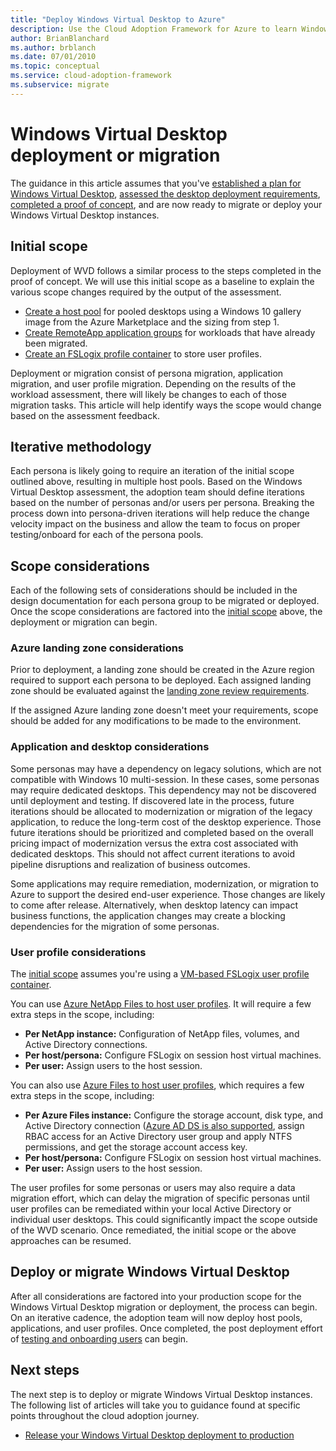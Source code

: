 ```yaml
---
title: "Deploy Windows Virtual Desktop to Azure"
description: Use the Cloud Adoption Framework for Azure to learn Windows Virtual Desktop migration best practices to reduce complexity and standardize the migration process.
author: BrianBlanchard
ms.author: brblanch
ms.date: 07/01/2010
ms.topic: conceptual
ms.service: cloud-adoption-framework
ms.subservice: migrate
---
```


<!-- cSpell:ignore NTFS Logix -->

# Windows Virtual Desktop deployment or migration

The guidance in this article assumes that you've [established a plan for Windows Virtual Desktop](./plan.md), [assessed the desktop deployment requirements](./migrate-assess.md), [completed a proof of concept](./proof-of-concept.md), and are now ready to migrate or deploy your Windows Virtual Desktop instances.

## Initial scope

Deployment of WVD follows a similar process to the steps completed in the proof of concept. We will use this initial scope as a baseline to explain the various scope changes required by the output of the assessment.

- [Create a host pool](https://docs.microsoft.com/azure/virtual-desktop/create-host-pools-azure-marketplace) for pooled desktops using a Windows 10 gallery image from the Azure Marketplace and the sizing from step 1.
- [Create RemoteApp application groups](https://docs.microsoft.com/azure/virtual-desktop/manage-app-groups#create-a-remoteapp-group) for workloads that have already been migrated.
- [Create an FSLogix profile container](https://docs.microsoft.com/azure/virtual-desktop/create-host-pools-user-profile) to store user profiles.

Deployment or migration consist of persona migration, application migration, and user profile migration. Depending on the results of the workload assessment, there will likely be changes to each of those migration tasks. This article will help identify ways the scope would change based on the assessment feedback.

## Iterative methodology

Each persona is likely going to require an iteration of the initial scope outlined above, resulting in multiple host pools. Based on the Windows Virtual Desktop assessment, the adoption team should define iterations based on the number of personas and/or users per persona. Breaking the process down into persona-driven iterations will help reduce the change velocity impact on the business and allow the team to focus on proper testing/onboard for each of the persona pools.

## Scope considerations

Each of the following sets of considerations should be included in the design documentation for each persona group to be migrated or deployed. Once the scope considerations are factored into the  [initial scope](#initial-scope) above, the deployment or migration can begin.

### Azure landing zone considerations

Prior to deployment, a landing zone should be created in the Azure region required to support each persona to be deployed. Each assigned landing zone should be evaluated against the [landing zone review requirements](./ready.md).

If the assigned Azure landing zone doesn't meet your requirements, scope should be added for any modifications to be made to the environment.

### Application and desktop considerations

Some personas may have a dependency on legacy solutions, which are not compatible with Windows 10 multi-session. In these cases, some personas may require dedicated desktops. This dependency may not be discovered until deployment and testing. If discovered late in the process, future iterations should be allocated to modernization or migration of the legacy application, to reduce the long-term cost of the desktop experience. Those future iterations should be prioritized and completed based on the overall pricing impact of modernization versus the extra cost associated with dedicated desktops. This should not affect current iterations to avoid pipeline disruptions and realization of business outcomes.

Some applications may require remediation, modernization, or migration to Azure to support the desired end-user experience. Those changes are likely to come after release. Alternatively, when desktop latency can impact business functions, the application changes may create a blocking dependencies for the migration of some personas.

### User profile considerations

The [initial scope](#initial-scope) assumes you're using a [VM-based FSLogix user profile container](https://docs.microsoft.com/azure/virtual-desktop/create-host-pools-user-profile).

You can use [Azure NetApp Files to host user profiles](https://docs.microsoft.com/azure/virtual-desktop/create-fslogix-profile-container). It will require a few extra steps in the scope, including:

- **Per NetApp instance:** Configuration of NetApp files, volumes, and Active Directory connections.
- **Per host/persona:** Configure FSLogix on session host virtual machines.
- **Per user:** Assign users to the host session.

You can also use [Azure Files to host user profiles](https://docs.microsoft.com/azure/virtual-desktop/create-file-share), which requires a few extra steps in the scope, including:

- **Per Azure Files instance:** Configure the storage account, disk type, and Active Directory connection ([Azure AD DS is also supported](https://docs.microsoft.com/azure/virtual-desktop/create-profile-container-adds), assign RBAC access for an Active Directory user group and apply NTFS permissions, and get the storage account access key.
- **Per host/persona:** Configure FSLogix on session host virtual machines.
- **Per user:** Assign users to the host session.

The user profiles for some personas or users may also require a data migration effort, which can delay the migration of specific personas until user profiles can be remediated within your local Active Directory or individual user desktops. This could significantly impact the scope outside of the WVD scenario. Once remediated, the initial scope or the above approaches can be resumed.

## Deploy or migrate Windows Virtual Desktop

After all considerations are factored into your production scope for the Windows Virtual Desktop migration or deployment, the process can begin. On an iterative cadence, the adoption team will now deploy host pools, applications, and user profiles. Once completed, the post deployment effort of [testing and onboarding users](./migrate-release.md) can begin.

## Next steps

The next step is to deploy or migrate Windows Virtual Desktop instances. The following list of articles will take you to guidance found at specific points throughout the cloud adoption journey.

- [Release your Windows Virtual Desktop deployment to production](./migrate-release.md)
